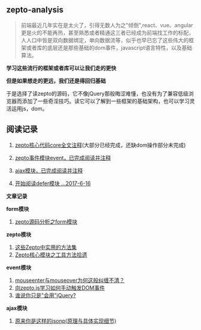 ## zepto-analysis

> 前端最近几年实在是太火了，引得无数人为之"倾倒",react、vue、angular更是火的不能再热，甚至熟悉或者精通这三者已经成为前端找工作的标配，人人口中皆是双向数据绑定，单向数据流等，似乎也早已忘了这些伟大的框架或者库的底层还是那些基础的dom事件，javascript语言特性，以及基础算法。

**学习这些流行的框架或者库可以让我们走的更快**

**但是如果想走的更远，我们还是得回归基础**

于是选择了读zepto的源码，它不像jQuery那般晦涩难懂，也没有为了兼容低级浏览器而添加了一些奇淫技巧。读它可以了解到一些框架的基础架构，也可以学习灵活运用js，dom。


## 阅读记录

1. [zepto核心代码core全文注释](https://github.com/qianlongo/zepto-analysis/blob/master/src/zepto.js)(大部分已经完成，还缺dom操作部分未完成)

2. [zepto事件模块event，已完成阅读并注释](https://github.com/qianlongo/zepto-analysis/blob/master/src/event.js)

3. [ajax模块，已完成阅读并注释](https://github.com/qianlongo/zepto-analysis/blob/master/src/ajax.js)

4. [开始阅读defer模块 ...2017-6-16](https://github.com/qianlongo/zepto-analysis/blob/master/src/defer.js)

**文章记录**


 **form模块**
  1. [zepto源码分析之form模块](https://github.com/qianlongo/zepto-analysis/issues/7)

**zepto模块**

  1. [这些Zepto中实用的方法集](https://github.com/qianlongo/zepto-analysis/issues/5)
  2. [Zepto核心模块之工具方法拾遗 ](https://github.com/qianlongo/zepto-analysis/issues/6)

**event模块**

  1. [mouseenter与mouseover为何这般纠缠不清？](https://github.com/qianlongo/zepto-analysis/issues/1)
  2. [向zepto.js学习如何手动触发DOM事件](https://github.com/qianlongo/zepto-analysis/issues/2)
  3. [谁说你只是"会用"jQuery?](https://github.com/qianlongo/zepto-analysis/issues/3)

**ajax模块**

  1. [原来你是这样的jsonp(原理与具体实现细节)](https://github.com/qianlongo/zepto-analysis/issues/4)
  



